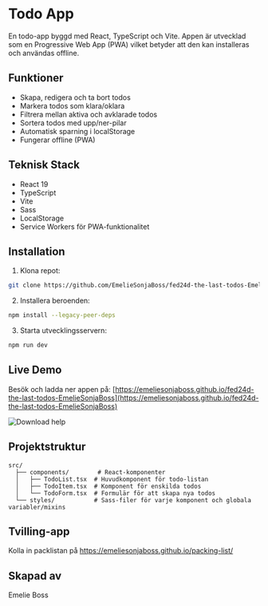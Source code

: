 # Todo App


En  todo-app byggd med React, TypeScript och Vite. Appen är utvecklad som en Progressive Web App (PWA) vilket betyder att den kan installeras och användas offline.

## Funktioner

-  Skapa, redigera och ta bort todos
-  Markera todos som klara/oklara
-  Filtrera mellan aktiva och avklarade todos
-  Sortera todos med upp/ner-pilar
-  Automatisk sparning i localStorage
-  Fungerar offline (PWA)

## Teknisk Stack

- React 19
- TypeScript
- Vite
- Sass
- LocalStorage
- Service Workers för PWA-funktionalitet

## Installation

1. Klona repot:
```bash
git clone https://github.com/EmelieSonjaBoss/fed24d-the-last-todos-EmelieSonjaBoss.git
```

2. Installera beroenden:
```bash
npm install --legacy-peer-deps
```

3. Starta utvecklingsservern:
```bash
npm run dev
```


## Live Demo

Besök och ladda ner appen på: [https://emeliesonjaboss.github.io/fed24d-the-last-todos-EmelieSonjaBoss](https://emeliesonjaboss.github.io/fed24d-the-last-todos-EmelieSonjaBoss)

![Download help](src\assets\images\download.jpg)


## Projektstruktur

```
src/
  ├── components/        # React-komponenter
  │   ├── TodoList.tsx  # Huvudkomponent för todo-listan
  │   ├── TodoItem.tsx  # Komponent för enskilda todos
  │   └── TodoForm.tsx  # Formulär för att skapa nya todos
  └── styles/           # Sass-filer för varje komponent och globala variabler/mixins
```

## Tvilling-app
Kolla in packlistan på https://emeliesonjaboss.github.io/packing-list/

## Skapad av

Emelie Boss
